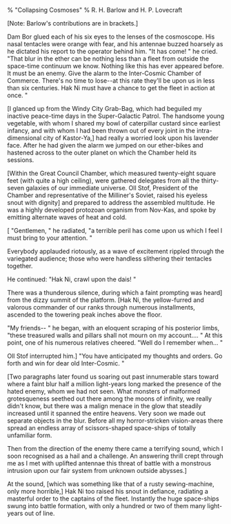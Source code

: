 % "Collapsing Cosmoses" 
%  R. H. Barlow and H. P. Lovecraft

        

  

  [Note: Barlow's contributions are in brackets.]    

Dam Bor glued each of his six eyes to the lenses of the cosmoscope. His nasal tentacles were orange
with fear, and his antennae buzzed hoarsely as he dictated his report to the operator behind him.
 "It has come! " he cried.  "That blur in the ether can be nothing less than a fleet
from outside the space-time continuum we know. Nothing like this has ever appeared before. It must
be an enemy. Give the alarm to the Inter-Cosmic Chamber of Commerce. There's no time to
lose--at this rate they'll be upon us in less than six centuries. Hak Ni must have a
chance to get the fleet in action at once. "  

  [I glanced up from the   Windy City Grab-Bag,   which had beguiled my inactive
peace-time days in the Super-Galactic Patrol. The handsome young vegetable, with whom I shared my
bowl of caterpillar custard since earliest infancy, and with whom I had been thrown out of every
joint in the intra-dimensional city of Kastor-Ya,] had really a worried look upon his lavender face.
After he had given the alarm we jumped on our ether-bikes and hastened across to the outer planet
on which the Chamber held its sessions.  

  [Within the Great Council Chamber, which measured twenty-eight square feet (with
quite a high ceiling), were gathered delegates from all the thirty-seven galaxies of our immediate
universe. Oll Stof, President of the Chamber and representative of the Milliner's Soviet,
raised his eyeless snout with dignity] and prepared to address the assembled multitude. He was a
highly developed protozoan organism from Nov-Kas, and spoke by emitting alternate waves of heat and
cold.  

  [ "Gentlemen, " he radiated,  "a terrible peril has come upon us which
I feel I must bring to your attention. "  

  Everybody applauded riotously, as a wave of excitement rippled through the
variegated audience; those who were handless slithering their tentacles together.  

  He continued:  "Hak Ni, crawl upon the dais! "  

  There was a thunderous silence, during which a faint prompting was heard] from the
dizzy summit of the platform. [Hak Ni, the yellow-furred and valorous commander of our ranks
through numerous installments, ascended to the towering peak inches above the floor.  

   "My friends-- " he began, with an eloquent scraping of his posterior
limbs,  "these treasured walls and pillars shall not mourn on my account.... " At this
point, one of his numerous relatives cheered.  "Well do I remember when... "  

  Oll Stof interrupted him.]  "You have anticipated my thoughts and orders. Go
forth and win for dear old Inter-Cosmic. "  

  [Two paragraphs later found us soaring out past innumerable stars toward where a
faint blur half a million light-years long marked the presence of the hated enemy, whom we had not
seen. What monsters of malformed grotesqueness seethed out there among the moons of infinity, we
really didn't know, but there was a malign menace in the glow that steadily increased until it
spanned the entire heavens. Very soon we made out separate objects in the blur. Before all my
horror-stricken vision-areas there spread an endless array of scissors-shaped space-ships of
totally unfamiliar form.  

  Then from the direction of the enemy there came a terrifying sound, which I soon
recognised as a hail and a challenge. An answering thrill crept through me as I met with uplifted
antennae this threat of battle with a monstrous intrusion upon our fair system from unknown outside
abysses.]  

  At the sound, [which was something like that of a rusty sewing-machine, only more
horrible,] Hak Ni too raised his snout in defiance, radiating a masterful order to the captains of
the fleet. Instantly the huge space-ships swung into battle formation, with only a hundred or two
of them many light-years out of line.  
